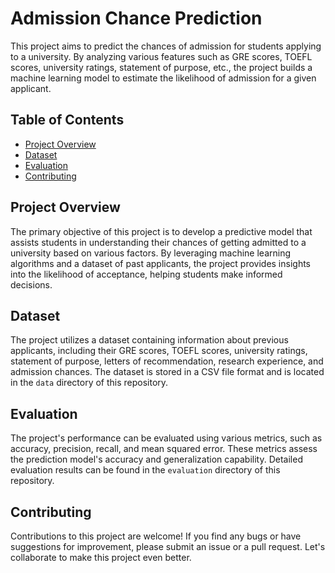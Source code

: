 # Admission Chance Prediction

This project aims to predict the chances of admission for students applying to a university. By analyzing various features such as GRE scores, TOEFL scores, university ratings, statement of purpose, etc., the project builds a machine learning model to estimate the likelihood of admission for a given applicant.

## Table of Contents

- [Project Overview](#project-overview)
- [Dataset](#dataset)
- [Evaluation](#evaluation)
- [Contributing](#contributing)


## Project Overview

The primary objective of this project is to develop a predictive model that assists students in understanding their chances of getting admitted to a university based on various factors. By leveraging machine learning algorithms and a dataset of past applicants, the project provides insights into the likelihood of acceptance, helping students make informed decisions.

## Dataset

The project utilizes a dataset containing information about previous applicants, including their GRE scores, TOEFL scores, university ratings, statement of purpose, letters of recommendation, research experience, and admission chances. The dataset is stored in a CSV file format and is located in the `data` directory of this repository.

## Evaluation

The project's performance can be evaluated using various metrics, such as accuracy, precision, recall, and mean squared error. These metrics assess the prediction model's accuracy and generalization capability. Detailed evaluation results can be found in the `evaluation` directory of this repository.

## Contributing

Contributions to this project are welcome! If you find any bugs or have suggestions for improvement, please submit an issue or a pull request. Let's collaborate to make this project even better.
